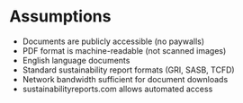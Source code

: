 # Assumptions

- Documents are publicly accessible (no paywalls)
- PDF format is machine-readable (not scanned images)
- English language documents
- Standard sustainability report formats (GRI, SASB, TCFD)
- Network bandwidth sufficient for document downloads
- sustainabilityreports.com allows automated access
